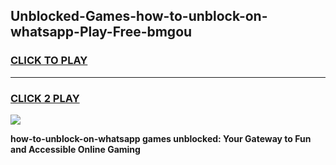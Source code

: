 
## Unblocked-Games-how-to-unblock-on-whatsapp-Play-Free-bmgou
<h3>
<a href="https://premium76.site?title=how-to-unblock-on-whatsapp&ref=12A">CLICK TO PLAY</a></h3>
<hr>

<h3>
<a href="https://premium76.site?title=how-to-unblock-on-whatsapp&ref=12A">CLICK 2 PLAY</a>
  
</h3>

<a href="https://premium76.site?title=how-to-unblock-on-whatsapp&ref=12A"><img src="https://clearcache.store/games.png"></a>


**how-to-unblock-on-whatsapp games unblocked: Your Gateway to Fun and Accessible Online Gaming**
